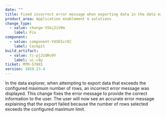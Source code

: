 ```yaml
---
date: ""
title: Fixed incorrect error message when exporting data in the data explorer
product_area: Application enablement & solutions
change_type:
  - value: change-VSkj2iV9m
    label: Fix
component:
  - value: component-YdSEScrEC
    label: Cockpit
build_artifact:
  - value: tc-pjJiURv9Y
    label: ui-c8y
ticket: MTM-57881
version: 1019.23.4
---
```

In the data explorer, when attempting to export data that exceeds the configured maximum number of rows, an incorrect error message was displayed. This change fixes the error message to provide the correct information to the user. The user will now see an accurate error message explaining that the export failed because the number of rows selected exceeds the configured maximum limit.